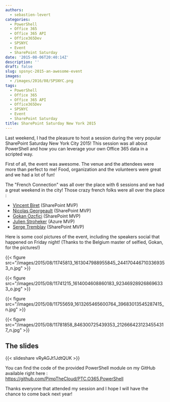 ```yaml
---
authors:
  - sebastien-levert
categories:
  - PowerShell
  - Office 365
  - Office 365 API
  - Office365Dev
  - SPSNYC
  - Event
  - SharePoint Saturday
date: '2015-08-06T20:40:14Z'
description: ''
draft: false
slug: spsnyc-2015-an-awesome-event
images:
  - /images/2016/08/SPSNYC.png
tags:
  - PowerShell
  - Office 365
  - Office 365 API
  - Office365Dev
  - SPSNYC
  - Event
  - SharePoint Saturday
title: SharePoint Saturday New York 2015
---
```


Last weekend, I had the pleasure to host a session during the very popular SharePoint Saturday New York City 2015! This
session was all about PowerShell and how you can leverage your own Office 365 data in a scripted way.

First of all, the event was awesome. The venue and the attendees were more than perfect to me! Food, organization and
the volunteers were great and we had a lot of fun!

The "French Connection" was all over the place with 6 sessions and we had a great weekend in the city! Those crazy
french folks were all over the place :

- [Vincent Biret](https://www.twitter.com/baywet) (SharePoint MVP)
- [Nicolas Georgeault](https://www.twitter.com/ngeorgeault) (SharePoint MVP)
- [Gokan Ozcfici](https://www.twitter.com/GokanOzcifci) (SharePoint MVP)
- [Julien Stroheker](https://www.twitter.com/Ju_Stroh) (Azure MVP)
- [Serge Tremblay](https://www.twitter.com/sergepoint) (SharePoint MVP)

Here is some cool pictures of the event, including the speakers social that happened on Friday night! (Thanks to the
Belgium master of selfied, Gokan, for the pictures!)

{{< figure src="/images/2015/08/11745813_1613047988955845_2441704467103369353_n.jpg" >}}

{{< figure src="/images/2015/08/11741215_1614004608860183_923469289268696333_o.jpg" >}}

{{< figure src="/images/2015/08/11755659_1613265465600764_39683013545287415_n.jpg" >}}

{{< figure src="/images/2015/08/11781858_846300725439353_2126664231234554317_n.jpg" >}}

## The slides

{{< slideshare vRyAGJt1JdtQUK >}}

You can find the code of the provided PowerShell module on my GitHub available right here :
https://github.com/PimpTheCloud/PTC.O365.PowerShell

Thanks everyone that attended my session and I hope I will have the chance to come back next year!
